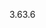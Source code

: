 <span data-ttu-id="05f2a-101">3.6</span><span class="sxs-lookup"><span data-stu-id="05f2a-101">3.6</span></span>